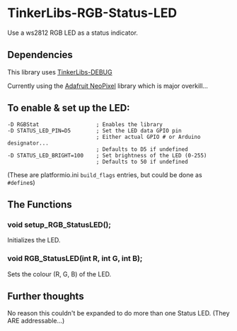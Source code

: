 # TinkerLibs-RGB-Status-LED

Use a ws2812 RGB LED as a status indicator.

## Dependencies

This library uses [TinkerLibs-DEBUG](https://github.com/cdntinker/TinkerLibs-DEBUG)

Currently using the [Adafruit NeoPixel](https://github.com/adafruit/Adafruit_NeoPixel) library which is major overkill...

## To enable & set up the LED:

    -D RGBStat                  ; Enables the library
    -D STATUS_LED_PIN=D5        ; Set the LED data GPIO pin
                                ; Either actual GPIO # or Arduino designator...
                                ; Defaults to D5 if undefined
    -D STATUS_LED_BRIGHT=100    ; Set brightness of the LED (0-255)
                                ; Defaults to 50 if undefined
(These are platformio.ini `build_flags` entries, but could be done as `#define`s)

## The Functions

### void setup_RGB_StatusLED();

Initializes the LED.

### void RGB_StatusLED(int R, int G, int B);

Sets the colour (R, G, B) of the LED.

## Further thoughts

No reason this couldn't be expanded to do more than one Status LED.  (They ARE addressable...)
